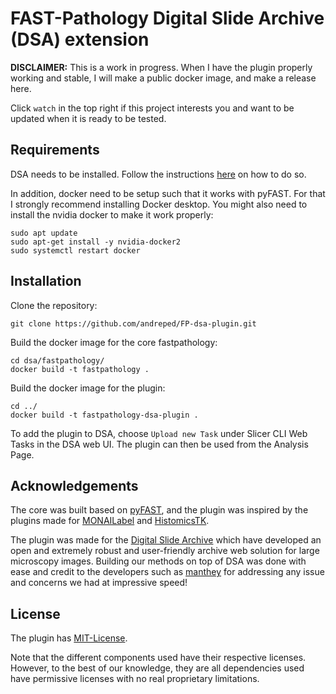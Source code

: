 # FAST-Pathology Digital Slide Archive (DSA) extension

**DISCLAIMER:** This is a work in progress. When I have the plugin properly working and stable, I will make a public docker image, and make a release here.

Click `watch` in the top right if this project interests you and want to be updated when it is ready to be tested.


## Requirements

DSA needs to be installed. Follow the instructions [here](https://github.com/DigitalSlideArchive/digital_slide_archive/tree/master/devops/dsa) on how to do so.

In addition, docker need to be setup such that it works with pyFAST. For that I strongly recommend installing Docker desktop. You might also need to install the nvidia docker to make it work properly:

```
sudo apt update
sudo apt-get install -y nvidia-docker2
sudo systemctl restart docker
```


## Installation

Clone the repository:
```
git clone https://github.com/andreped/FP-dsa-plugin.git
```

Build the docker image for the core fastpathology:
```
cd dsa/fastpathology/
docker build -t fastpathology .
```

Build the docker image for the plugin:
```
cd ../
docker build -t fastpathology-dsa-plugin .
```

To add the plugin to DSA, choose `Upload new Task` under Slicer CLI Web Tasks in the DSA web UI. The plugin can then be used from the Analysis Page.


## Acknowledgements

The core was built based on [pyFAST](https://github.com/smistad/FAST), and the plugin was inspired by the plugins made for [MONAILabel](https://github.com/Project-MONAI/MONAILabel/tree/main/plugins/dsa) and [HistomicsTK](https://github.com/DigitalSlideArchive/HistomicsTK/tree/master/histomicstk/cli).

The plugin was made for the [Digital Slide Archive](https://github.com/DigitalSlideArchive/digital_slide_archive) which have developed an open and extremely robust and user-friendly archive web solution for large microscopy images. Building our methods on top of DSA was done with ease and credit to the developers such as [manthey](https://github.com/manthey) for addressing any issue and concerns we had at impressive speed!


## License

The plugin has [MIT-License](https://github.com/andreped/FP-dsa-plugin/blob/main/LICENSE).

Note that the different components used have their respective licenses. However, to the best of our knowledge, they are all dependencies used have permissive licenses with no real proprietary limitations.
